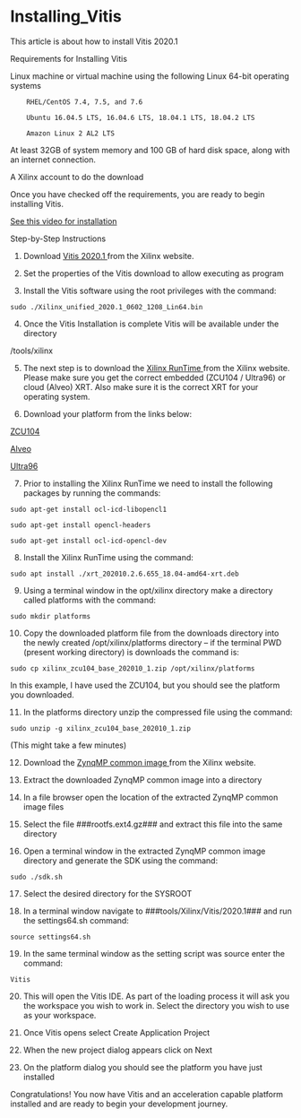 # Installing_Vitis
This article is about how to install Vitis 2020.1

Requirements for Installing Vitis

Linux machine or virtual machine using the following Linux 64-bit operating systems 

		RHEL/CentOS 7.4, 7.5, and 7.6

		Ubuntu 16.04.5 LTS, 16.04.6 LTS, 18.04.1 LTS, 18.04.2 LTS

		Amazon Linux 2 AL2 LTS

At least 32GB of system memory and 100 GB of hard disk space, along with an internet connection. 

A Xilinx account to do the download


Once you have checked off the requirements, you are ready to begin installing Vitis. 

<a href="https://youtu.be/9Jx-Guvl52U"> See this video for installation </a>

Step-by-Step Instructions

 

1. Download <a href="https://www.xilinx.com/support/download/index.html/content/xilinx/en/downloadNav/vitis.html">  Vitis 2020.1 </a> from the Xilinx website.

 


2. Set the properties of the Vitis download to allow executing as program



 

3. Install the Vitis software using the root privileges with the command:

 ```
 sudo ./Xilinx_unified_2020.1_0602_1208_Lin64.bin 

```

4. Once the Vitis Installation is complete Vitis will be available under the directory 

 /tools/xilinx

 


5. The next step is to download the <a href="https://www.xilinx.com/products/design-tools/vitis/xrt.html#gettingstarted"> Xilinx RunTime </a> from the Xilinx website. Please make sure you get the correct embedded (ZCU104 / Ultra96) or cloud (Alveo) XRT. Also make sure it is the correct XRT for your operating system.

 


6.  Download your platform from the links below:

<a href="https://www.xilinx.com/support/download/index.html/content/xilinx/en/downloadNav/embedded-platforms.html"> ZCU104 </a> 

<a href="https://www.xilinx.com/products/boards-and-kits/alveo/u50.html#gettingStarted"> Alveo </a> 

<a href="https://www.youtube.com/redirect?v=9Jx-Guvl52U&redir_token=QUFFLUhqbFdTdkNNUExjc3JIQ2ltTndSNmdJQmZITnZFUXxBQ3Jtc0treHU3SjVYYTkxNWlzX1FtR1dZbE1FTGk5dXcxZTdRUF9rXzBvTTF0LW5lc1hhN292NFl4TVhiWVVDZEpmOE14R3dES0ZBbzlpZ2UwSENLenVJVjlEc21KSTFrUkJWX2ttakZCRTVLY1RKWTBsbkRacw%3D%3D&q=http%3A%2F%2Fdownloads.element14.com%2Fdownloads%2Fzedboard%2Fultra96-v2%2FULTRA96V2_2019_2.tar.xz%3FICID%3Dultra96v2-datasheet-widget&event=video_description"> Ultra96 </a>

 

7. Prior to installing the Xilinx RunTime we need to install the following packages by running the commands: 

 
```
sudo apt-get install ocl-icd-libopencl1

sudo apt-get install opencl-headers

sudo apt-get install ocl-icd-opencl-dev
```

8. Install the Xilinx RunTime using the command:

```
sudo apt install ./xrt_202010.2.6.655_18.04-amd64-xrt.deb
```

9. Using a terminal window in the opt/xilinx directory make a directory called platforms with the command: 

 
```
sudo mkdir platforms
```
 

10. Copy the downloaded platform file from the downloads directory into the newly created /opt/xilinx/platforms directory – if the terminal PWD (present working directory) is downloads the command is:

```
sudo cp xilinx_zcu104_base_202010_1.zip /opt/xilinx/platforms
```
In this example, I have used the ZCU104, but you should see the platform you downloaded. 

11. In the platforms directory unzip the compressed file using the command:
```
sudo unzip -g xilinx_zcu104_base_202010_1.zip 
```
(This might take a few minutes) 


12. Download the <a href="https://www.xilinx.com/support/download/index.html/content/xilinx/en/downloadNav/embedded-platforms.html"> ZynqMP common image </a> from the Xilinx website.


13. Extract the downloaded ZynqMP common image into a directory 


14. In a file browser open the location of the extracted ZynqMP common image files


15. Select the file ###rootfs.ext4.gz### and extract this file into the same directory

 
16. Open a terminal window in the extracted ZynqMP common image directory and generate the SDK using the command:

```
sudo ./sdk.sh 
```

17. Select the desired directory for the SYSROOT


18. In a terminal window navigate to ###tools/Xilinx/Vitis/2020.1### and run the settings64.sh command:

```
source settings64.sh 
```

19. In the same terminal window as the setting script was source enter the command:

 ```
Vitis
 ```


20. This will open the Vitis IDE. As part of the loading process it will ask you the workspace you wish to work in. Select the directory you wish to use as your workspace.


21. Once Vitis opens select Create Application Project 


22. When the new project dialog appears click on Next


23. On the platform dialog you should see the platform you have just installed 


Congratulations! You now have Vitis and an acceleration capable platform installed and are ready to begin your development journey. 

 
